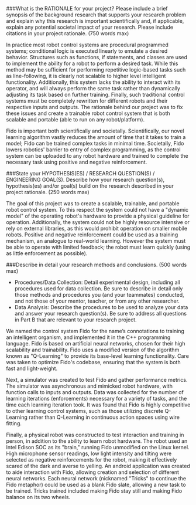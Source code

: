 ###What is the RATIONALE for your project? Please include a brief synopsis of the background research that supports your research problem and explain why this research is important scientifically and, if applicable, explain any potential societal impact of your research. Please include citations in your project rationale. (750 words max)

In practice most robot control systems are procedural programmed systems; conditional logic is executed linearly to emulate a desired behavior.  Structures such as functions, if statements, and classes are used to implement the ability for a robot to perform a desired task.   While this method may be sufficient for performing repetitive logic-based tasks such as line-following, it is clearly not scalable to higher level intelligent functionality.   Additionally, this system lacks the ability to interact with its operator, and will always perform the same task rather than  dynamically adjusting its task based on further training.  Finally, such traditional control systems must be completely rewritten for different robots and their respective inputs and outputs. The rationale behind our project was to fix these issues and create a trainable robot control system that is both scalable and portable (able to run on any robot/platform).  

Fido is important both scientifically and societally.  Scientifically, our novel learning algorithm vastly reduces the amount of time that it takes to train a model; Fido can be trained complex tasks in minimal time.  Societally, Fido lowers robotics' barrier to entry of complex programming, as the control system can be uploaded to any robot hardware and trained to complete the necessary task using positive and negative reinforcement.

###State your HYPOTHESIS(ES) / RESEARCH QUESTION(S) / ENGINEERING GOAL(S). Describe how your research question(s), hypothesis(es) and/or goal(s) build on the research described in your project rationale. (250 words max) 

The goal of this project was to create a scalable, trainable, and portable robot control system.  To this respect the system could not have a "dynamic model" of the operating robot's hardware to provide a physical guideline for operation.  Additionally, the system could not be highly resource intensive or rely on external libraries, as this would prohibit operation on smaller mobile robots.  Positive and negative reinforcement could be used as a training mechanism, an analogue to real-world learning.  However the system must be able to operate with limited feedback; the robot must learn quickly (using as little enforcement as possible).


###Describe in detail your research methods and conclusions. (500 words max)
- Procedures/Data Collection: Detail experimental design, including all procedures used for data collection. Be sure to describe in detail only those methods and procedures you (and your teammates) conducted, and not those of your mentor, teacher, or from any other researcher.
- Data Analysis: Describe the procedures to be used to analyze your data and answer your research question(s). Be sure to address all questions in Part B that are relevant to your research project.

We named the control system Fido for the name’s connotations to training an intelligent organism, and implemented it in the C++ programming language.  Fido is based on artificial neural networks, chosen for their high scalability and trainability.  Fido uses a modified version of the algorithm known as "Q-Learning" to provide its base-level learning functionality.  Care was taken to optimize Fido's codebase, ensuring that the system is both fast and light-weight.  

Next, a simulator was created to test Fido and gather performance metrics.  The simulator was asynchronous and mimicked robot hardware, with function calls to inputs and outputs.   Data was collected for the number of learning iterations (enforcements) necessary for a variety of tasks, and the time each learning iteration took.  It was found that Fido is highly competitive to other learning control systems, such as those utilizing discrete Q-Learning rather than Q-Learning in continuous action spaces using wire fitting.

Finally, a physical robot was constructed to test interaction and training in person, in addition to the ability to learn robot hardware.  The robot used an Intel Edison SOC as its "brain," running Fido unmodified on the Linux kernel.  High microphone sensor readings, low light intensity and tilting were selected as negative reinforcements for the robot, making it effectively scared of the dark and averse to yelling.  An android application was created to aide interaction with Fido, allowing creation and selection of different neural networks.  Each neural network (nicknamed "Tricks" to continue the Fido metaphor) could be used as a blank Fido slate, allowing a new task to be trained.   Tricks trained included making Fido stay still and making Fido balance on its two wheels.
